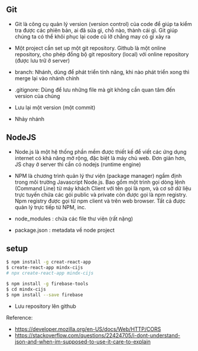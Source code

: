 
## Git 
- Git là công cụ quản lý version (version control) của code để giúp ta kiểm tra được các phiên bản, ai đã sửa gì, chỗ nào, thành cái gì. Git giúp chúng ta có thể khôi phục lại code cũ lỡ chẳng may có gì xảy ra 

- Một project cần set up một git repository. Github là một online repository, cho phép đồng bộ git repository (local) với online repository (được lưu trữ ở server)

- branch: Nhánh, dùng để phát triển tính năng, khi nào phát triển xong thì merge lại vào nhánh chính 
- .gitignore: Dùng để lưu những file mà git không cần quan tâm đến version của chúng

- Lưu lại một version (một commit)
- Nhảy nhánh

## NodeJS
- Node.js là một hệ thống phần mềm được thiết kế để viết các ứng dụng internet có khả năng mở rộng, đặc biệt là máy chủ web. Đơn giản hơn, JS chạy ở server thì cần có nodejs (runtime engine)

- NPM là chương trình quản lý thư viện (package manager) ngầm định trong môi trường Javascript Node.js. Bao gồm một trình gọi dòng lệnh (Command Line) từ máy khách Client với tên gọi là npm, và cơ sở dữ liệu trực tuyến chứa các gói public và private còn được gọi là npm registry. Npm registry được gọi từ npm client và trên web browser. Tất cả được quản lý trực tiếp từ NPM, inc.

- node_modules : chứa các file thư viện (rất nặng)

- package.json : metadata về node project

## setup 
```sh
$ npm install -g creat-react-app
$ create-react-app mindx-cijs
# npx create-react-app mindx-cijs
```

```sh
$ npm install -g firebase-tools
$ cd mindx-cijs
$ npm install --save firebase
```

- Lưu repository lên github 

Reference:  
* https://developer.mozilla.org/en-US/docs/Web/HTTP/CORS
* https://stackoverflow.com/questions/22424705/i-dont-understand-json-and-when-im-supposed-to-use-it-care-to-explain